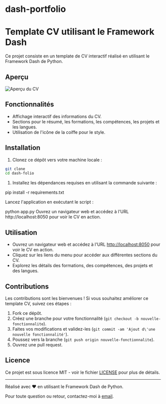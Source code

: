 # dash-portfolio
# Template CV utilisant le Framework Dash

Ce projet consiste en un template de CV interactif réalisé en utilisant le Framework Dash de Python.

## Aperçu

![Aperçu du CV](./assets/img/aperçu_cv.png)

## Fonctionnalités

- Affichage interactif des informations du CV.
- Sections pour le résumé, les formations, les compétences, les projets et les langues.
- Utilisation de l'icône de la coiffe pour le style.

## Installation

1. Clonez ce dépôt vers votre machine locale :

```bash
git clone 
cd dash-folio 
```

1. Installez les dépendances requises en utilisant la commande suivante :

pip install -r requirements.txt

Lancez l'application en exécutant le script :

python app.py
Ouvrez un navigateur web et accédez à l'URL http://localhost:8050 pour voir le CV en action.

## Utilisation

- Ouvrez un navigateur web et accédez à l'URL [http://localhost:8050](http://localhost:8050) pour voir le CV en action.
- Cliquez sur les liens du menu pour accéder aux différentes sections du CV.
- Explorez les détails des formations, des compétences, des projets et des langues.

## Contributions

Les contributions sont les bienvenues ! Si vous souhaitez améliorer ce template CV, suivez ces étapes :

1. Fork ce dépôt.
2. Créez une branche pour votre fonctionnalité (`git checkout -b nouvelle-fonctionnalite`).
3. Faites vos modifications et validez-les (`git commit -am 'Ajout d\'une nouvelle fonctionnalité'`).
4. Poussez vers la branche (`git push origin nouvelle-fonctionnalite`).
5. Ouvrez une pull request.

## Licence

Ce projet est sous licence MIT - voir le fichier [LICENSE](LICENSE) pour plus de détails.

---

Réalisé avec ❤️ en utilisant le Framework Dash de Python.

Pour toute question ou retour, contactez-moi à [email](mailto:contact@nicolas-aniort.fr).
